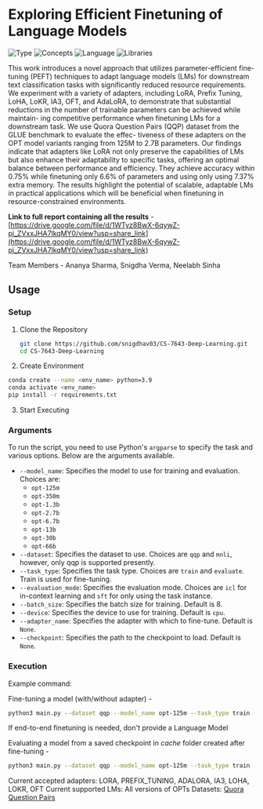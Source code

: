 # Exploring Efficient Finetuning of Language Models

![Type](https://img.shields.io/badge/Type-Course_Project-yellow)
![Concepts](https://img.shields.io/badge/Concepts-Deep_Learning,_Natural_Language_Processing-blue)
![Language](https://img.shields.io/badge/Language-Python-red)
![Libraries](https://img.shields.io/badge/Libraries-PyTorch,_Huggingface-green)

This work introduces a novel approach that utilizes parameter-efficient fine-tuning (PEFT) techniques to adapt language models (LMs) for downstream text classification tasks with significantly reduced resource requirements. We experiment with a variety of adapters, including LoRA, Prefix Tuning, LoHA, LoKR, IA3, OFT, and AdaLoRA, to demonstrate that substantial reductions in the number of trainable parameters can be achieved while maintain- ing competitive performance when finetuning LMs for a downstream task. We use Quora Question Pairs (QQP) dataset from the GLUE benchmark to evaluate the effec- tiveness of these adapters on the OPT model variants ranging from 125M to 2.7B parameters. Our findings indicate that adapters like LoRA not only preserve the capabilities of LMs but also enhance their adaptability to specific tasks, offering an optimal balance between performance and efficiency. They achieve accuracy within 0.75% while finetuning only 6.6% of parameters and using only using 7.37% extra memory. The results highlight the potential of scalable, adaptable LMs in practical applications which will be beneficial when finetuning in resource-constrained environments.

**Link to full report containing all the results** - [https://drive.google.com/file/d/1WTyz8BwX-6qywZ-pj_ZVxxJHA7lkqMY0/view?usp=share_link](https://drive.google.com/file/d/1WTyz8BwX-6qywZ-pj_ZVxxJHA7lkqMY0/view?usp=share_link)

Team Members - Ananya Sharma, Snigdha Verma, Neelabh Sinha

## Usage

### Setup

1. Clone the Repository

   ```sh
   git clone https://github.com/snigdhav03/CS-7643-Deep-Learning.git
   cd CS-7643-Deep-Learning
   ```
2. Create Environment
   
```sh
conda create --name <env_name> python=3.9
conda activate <env_name>
pip install -r requirements.txt
```

3. Start Executing

### Arguments 

To run the script, you need to use Python's `argparse` to specify the task and various options. Below are the arguments available.

- `--model_name`: Specifies the model to use for training and evaluation. Choices are:
    - `opt-125m`
    - `opt-350m`
    - `opt-1.3b`
    - `opt-2.7b`
    - `opt-6.7b`
    - `opt-13b`
    - `opt-30b`
    - `opt-66b`
- `--dataset`: Specifies the dataset to use. Choices are `qqp` and `mnli`, however, only qqp is supported presently.
- `--task_type`: Specifies the task type. Choices are `train` and `evaluate`. Train is used for fine-tuning.
- `--evaluation_mode`: Specifies the evaluation mode. Choices are `icl` for in-context learning and `sft` for only using the task instance.
- `--batch_size`: Specifies the batch size for training. Default is 8.
- `--device`: Specifies the device to use for training. Default is `cpu`.
- `--adapter_name`: Specifies the adapter with which to fine-tune. Default is `None`.
- `--checkpoint`: Specifies the path to the checkpoint to load. Default is `None`.


### Execution

Example command:

Fine-tuning a model (with/without adapter) -

```sh
python3 main.py --dataset qqp --model_name opt-125m --task_type train --device cuda --batch_size 8 --adapter_name LORA
```

If end-to-end finetuning is needed, don't provide a Language Model

Evaluating a model from a saved checkpoint in $cache$ folder created after fine-tuning -

```sh
python3 main.py --dataset qqp --model_name opt-125m --task_type train --device cuda --batch_size 8 --adapter_name LORA --checkpoint <PATH_TO_CHECKPOINT_IN_CACHE_DIR> --evaluation_mode icl
```

Current accepted adapters: LORA, PREFIX_TUNING, ADALORA, IA3, LOHA, LOKR, OFT
Current supported LMs: All versions of OPTs
Datasets: [Quora Question Pairs](https://huggingface.co/datasets/merve/qqp)

